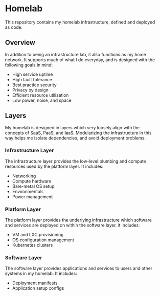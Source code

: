 # Homelab

This repository contains my homelab infrastructure, defined and deployed as code. 

## Overview

In addition to being an infrastructure lab, it also functions as my home network. It supports much of what I do everyday, and is designed with the following goals in mind:

- High service uptime
- High fault tolerance
- Best practice security
- Privacy by design
- Efficient resource utilization
- Low power, noise, and space

## Layers

My homelab is designed in layers which very loosely align with the concepts of SaaS, PaaS, and IaaS. Modularizing the infrastructure in this way helps me isolate dependencies, and avoid deployment problems.

### Infrastructure Layer

The infrastructure layer provides the low-level plumbing and compute resources used by the platform layer. It includes:

- Networking
- Compute hardware
- Bare-metal OS setup
- Environmentals
- Power management

### Platform Layer

The platform layer provides the underlying infrastructure which software and services are deployed on within the software layer. It includes:

- VM and LXC provisioning
- OS configuration management
- Kubernetes clusters

### Software Layer

The software layer provides applications and services to users and other systems in my homelab. It includes: 

- Deployment manifests
- Application setup configs